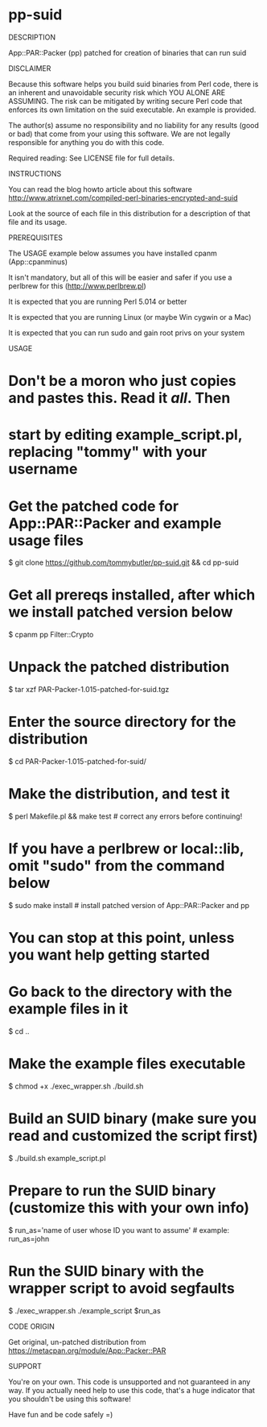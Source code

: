 pp-suid
=======

DESCRIPTION

   App::PAR::Packer (pp) patched for creation of binaries that can run suid

DISCLAIMER

   Because this software helps you build suid binaries from Perl code, there
   is an inherent and unavoidable security risk which YOU ALONE ARE ASSUMING.
   The risk can be mitigated by writing secure Perl code that enforces its
   own limitation on the suid executable.  An example is provided.

   The author(s) assume no responsibility and no liability for any results
   (good or bad) that come from your using this software.  We are not legally
   responsible for anything you do with this code.

   Required reading: See LICENSE file for full details.

INSTRUCTIONS

   You can read the blog howto article about this software
   http://www.atrixnet.com/compiled-perl-binaries-encrypted-and-suid

   Look at the source of each file in this distribution for a description of
   that file and its usage.

PREREQUISITES

   The USAGE example below assumes you have installed cpanm (App::cpanminus)

   It isn't mandatory, but all of this will be easier and safer if you use
   a perlbrew for this (http://www.perlbrew.pl)

   It is expected that you are running Perl 5.014 or better

   It is expected that you are running Linux (or maybe Win cygwin or a Mac)

   It is expected that you can run sudo and gain root privs on your system

USAGE

   # Don't be a moron who just copies and pastes this.  Read it _all_.  Then
   # start by editing example_script.pl, replacing "tommy" with your username

   # Get the patched code for App::PAR::Packer and example usage files
   
   $ git clone https://github.com/tommybutler/pp-suid.git && cd pp-suid

   # Get all prereqs installed, after which we install patched version below
   
   $ cpanm pp Filter::Crypto

   # Unpack the patched distribution
   
   $ tar xzf PAR-Packer-1.015-patched-for-suid.tgz

   # Enter the source directory for the distribution
   
   $ cd PAR-Packer-1.015-patched-for-suid/

   # Make the distribution, and test it
   
   $ perl Makefile.pl && make test # correct any errors before continuing!

   # If you have a perlbrew or local::lib, omit "sudo" from the command below
   
   $ sudo make install # install patched version of App::PAR::Packer and pp

   # You can stop at this point, unless you want help getting started

   # Go back to the directory with the example files in it
   
   $ cd ..

   # Make the example files executable
   
   $ chmod +x ./exec_wrapper.sh ./build.sh

   # Build an SUID binary (make sure you read and customized the script first)
   
   $ ./build.sh example_script.pl

   # Prepare to run the SUID binary (customize this with your own info)
   
   $ run_as='name of user whose ID you want to assume' # example: run_as=john

   # Run the SUID binary with the wrapper script to avoid segfaults
   
   $ ./exec_wrapper.sh ./example_script $run_as

CODE ORIGIN

   Get original, un-patched distribution from
   https://metacpan.org/module/App::Packer::PAR

SUPPORT

   You're on your own.  This code is unsupported and not guaranteed in any way.
   If you actually need help to use this code, that's a huge indicator that you
   shouldn't be using this software!
   
   Have fun and be code safely =)
